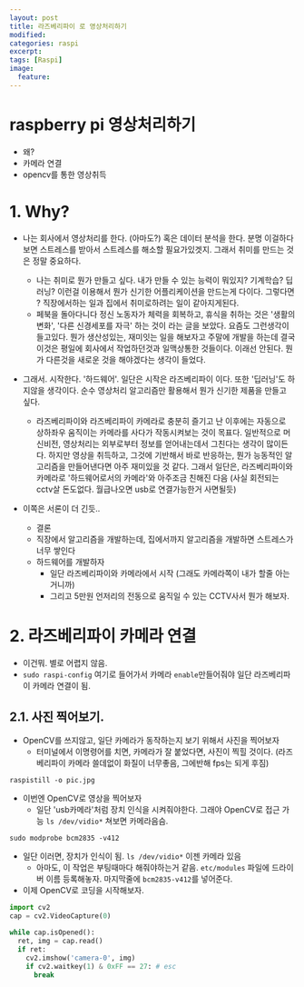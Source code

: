 ```yaml
---
layout: post
title: 라즈베리파이 로 영상처리하기
modified:
categories: raspi
excerpt:
tags: [Raspi]
image:
  feature:
---
```


# raspberry pi 영상처리하기
- 왜?
- 카메라 연결
- opencv를 통한 영상취득

# 1. Why?

- 나는 회사에서 영상처리를 한다. (아마도?) 혹은 데이터 분석을 한다. 분명 이걸하다보면 스트레스를 받아서 스트레스를 해소할 필요가있겟지. 그래서 취미를 만드는 것은 정말 중요하다.
  - 나는 취미로 뭔가 만들고 싶다. 내가 만들 수 있는 능력이 뭐있지? 기계학습? 딥러닝? 이런걸 이용해서 뭔가 신기한 어플리케이션을 만드는게 다이다. 그렇다면 ? 직장에서하는 일과 집에서 취미로하려는 일이 같아지게된다.
  - 페북을 돌아다니다 정신 노동자가 체력을 회복하고, 휴식을 취하는 것은 '생활의 변화', '다른 신경세포를 자극' 하는 것이 라는 글을 보았다. 요즘도 그런생각이 들고있다. 뭔가 생산성있는, 재미잇는 일을 해보자고 주말에 개발을 하는데 결국 이것은 평일에 회사에서 작업하던것과 일맥상통한 것들이다. 이래선 안된다. 뭔가 다른것을 새로운 것을 해야겠다는 생각이 들었다.

- 그래서. 시작한다. '하드웨어'. 일단은 시작은 라즈베리파이 이다. 또한 '딥러닝'도 하지않을 생각이다. 순수 영상처리 알고리즘만 활용해서 뭔가 신기한 제품을 만들고 싶다.
  - 라즈베리파이와 라즈베리파이 카메라로 충분히 즐기고 난 이후에는 자동으로 상하좌우 움직이는 카메라를 사다가 작동시켜보는 것이 목표다. 일반적으로 머신비전, 영상처리는 외부로부터 정보를 얻어내는데서 그친다는 생각이 많이든다. 하지만 영상을 취득하고, 그것에 기반해서 바로 반응하는, 뭔가 능동적인 알고리즘을 만들어낸다면 아주 재미있을 것 같다. 그래서 일단은, 라즈베리파이와 카메라로 '하드웨어로서의 카메라'와 아주조금 친해진 다음 (사실 회전되는 cctv살 돈도없다. 월급나오면 usb로 연결가능한거 사면될듯)

- 이쪽은 서론이 더 긴듯..
  - 결론
  - 직장에서 알고리즘을 개발하는데, 집에서까지 알고리즘을 개발하면 스트레스가 너무 쌓인다
  - 하드웨어를 개발하자
    - 일단 라즈베리파이와 카메라에서 시작 (그래도 카메라쪽이 내가 할줄 아는거니까)
    - 그리고 5만원 언저리의 전동으로 움직일 수 있는 CCTV사서 뭔가 해보자.


# 2. 라즈베리파이 카메라 연결
- 이건뭐. 별로 어렵지 않음.
- ```sudo raspi-config``` 여기로 들어가서 카메라 ```enable```만들어줘야 일단 라즈베리파이 카메라 연결이 됨.

## 2.1. 사진 찍어보기.
- OpenCV를 쓰지않고, 일단 카메라가 동작하는지 보기 위해서 사진을 찍어보자
  - 터미널에서 이명령어를 치면, 카메라가 잘 붙었다면, 사진이 찍힐 것이다. (라즈베리파이 카메라 쓸데없이 화질이 너무좋음, 그에반해 fps는 되게 후짐)

```
raspistill -o pic.jpg
```


- 이번엔 OpenCV로 영상을 찍어보자
  - 일단 'usb카메라'처럼 장치 인식을 시켜줘야한다. 그래야 OpenCV로 접근 가능 ```ls /dev/vidio*``` 쳐보면 카메라음슴.

```
sudo modprobe bcm2835 -v412
```

- 일단 이러면, 장치가 인식이 됨. ```ls /dev/vidio*``` 이젠 카메라 있음
  - 아마도, 이 작업은 부팅때마다 해줘야하는거 같음. ```etc/modules``` 파일에 드라이버 이름 등록해놓자. 마지막줄에 ```bcm2835-v412```를 넣어준다.
- 이제 OpenCV로 코딩을 시작해보자.

```python
import cv2
cap = cv2.VideoCapture(0)

while cap.isOpened():
  ret, img = cap.read()
  if ret:
    cv2.imshow('camera-0', img)
    if cv2.waitkey(1) & 0xFF == 27: # esc
      break
```
